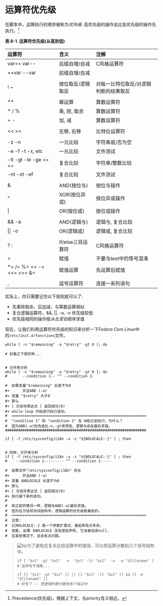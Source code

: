 # 运算符优先级

在脚本中，运算执行的顺序被称为*优先级*: 高优先级的操作会比低优先级的操作先执行。[^1]

**表 8-1. 运算符优先级(从高到低)** 

| 运算符      | 含义          | 注解        |
|:------------|:--------------|:------------|
| var++ var-- | 后缀自增/自减 | C风格运算符 |
| ++var --var | 前缀自增/自减 |             |
|             |               |             |
| ! ~         | 按位取反/逻辑取反 | 对每一比特位取反/对逻辑判断的结果取反 |
|             |               |             |
| \*\*        | 幂运算        | 算数运算符  |
| \* / %      | 乘, 除, 取余  | 算数运算符  |
| + -         | 加, 减        | 算数运算符  |
|             |               |             |
| << >>       | 左移, 右移    | 比特位运算符|
|             |               |             |
| -z -n       | 一元比较      | 字符串是/否为空 |
| -e -f -t -x, etc | 一元比较 | 文件测试    |
| -lt -gt -le -ge <=  >=     | 复合比较 | 字符串/整数比较 |
| -nt -ot -ef | 复合比较      | 文件测试    |
|             |               |             |
| &           | AND(按位与)   | 按位与操作  |
| ^           | XOR(按位异或) | 按位异或操作|
| \|          | OR(按位或)    | 按位或操作  |
|             |               |             |
| && -a       | AND(逻辑与)   | 逻辑与, 复合比较 |
| \|\| -o     | OR(逻辑或)    | 逻辑或, 复合比较 |
|             |               |             |
| ? :         | if/else三目运算符| C风格运算符  |
| =           | 赋值          | 不要与test中的等号混淆 |
| \*= /= %= += -= <<= >>= &=  | 赋值运算    | 先运算后赋值 |
|             |               |             |
| ,           | 逗号运算符    | 连接一系列语句 |
 

实际上，你只需要记住以下规则就可以了:
- 先乘除取余，后加减，与算数运算相似
- 复合逻辑运算符，&&, ||, -a, -o 优先级较低
- 优先级相同的操作按*从左至右*顺序求值

现在，让我们利用运算符优先级的知识来分析一下*Fedora Core Linux*中的`/etc/init.d/functions`文件。

```
while [ -n "$remaining" -a "$retry" -gt 0 ]; do

# 初看之下很恐怖...


# 分开来分析
while [ -n "$remaining" -a "$retry" -gt 0 ]; do
#       --condition 1-- ^^ --condition 2-

#  如果变量"$remaining" 长度不为0
#+      并且AND (-a)
#+ 变量 "$retry" 大于0
#+ 那么
#+ [ 方括号表达式 ] 返回成功(0)
#+ while-loop 开始迭代执行语句。
#  ==============================================================
#  "condition 1" 和 "condition 2" 在 AND之前执行，为什么？
#  因为AND(-a)优先级比-n,-gt来得低，逻辑与会在最后求值。
#################################################################

if [ -f /etc/sysconfig/i18n -a -z "${NOLOCALE:-}" ] ; then


# 同样，分开来分析
if [ -f /etc/sysconfig/i18n -a -z "${NOLOCALE:-}" ] ; then
#    --condition 1--------- ^^ --condition 2-----

#  如果文件"/etc/sysconfig/i18n" 存在
#+      并且AND (-a)
#+ 变量 $NOLOCALE 长度不为0
#+ 那么
#+ [ 方括号表达式 ] 返回成功(0)
#+ 执行接下来的语句。
#
#  和之前的情况一样，逻辑与AND(-a)最后求值。
#  因为在方括号测试结构中，逻辑运算的优先级是最低的。
#  ==============================================================
#  注意:
#  ${NOLOCALE:-} 是一个参数扩展式，看起来有点多余。
#  但是, 如果 $NOLOCALE 没有提前声明, 它会被设成null，
#  在某些情况下，这会有点问题。
```

> ![tip](http://tldp.org/LDP/abs/images/tip.gif)为了避免在复杂比较运算中的错误，可以把运算分散到几个括号结构中。
> ```
> if [ "$v1" -gt "$v2"  -o  "$v1" -lt "$v2"  -a  -e "$filename" ]
> # 这样写不清晰...
> 
> if [[ "$v1" -gt "$v2" ]] || [[ "$v1" -lt "$v2" ]] && [[ -e "$filename" ]]
> # 好多了 -- 把逻辑判断分散到多个组之中
> ```

[^1]: Precedence(优先级)，根据上下文，与priority含义相近。

